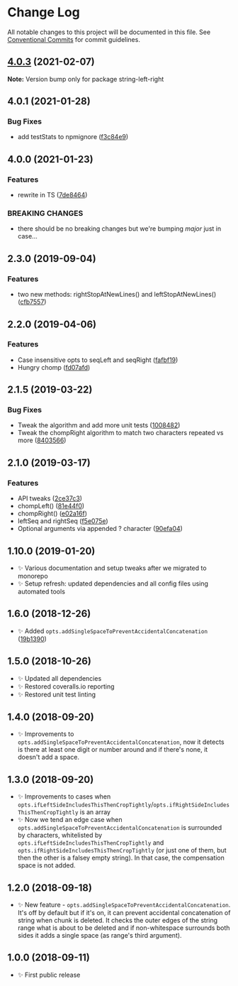 # Change Log

All notable changes to this project will be documented in this file.
See [Conventional Commits](https://conventionalcommits.org) for commit guidelines.

## [4.0.3](https://github.com/codsen/codsen/compare/string-left-right@4.0.2...string-left-right@4.0.3) (2021-02-07)

**Note:** Version bump only for package string-left-right





## 4.0.1 (2021-01-28)

### Bug Fixes

- add testStats to npmignore ([f3c84e9](https://github.com/codsen/codsen/commit/f3c84e95afc5514214312f913692d85b2e12eb29))

## 4.0.0 (2021-01-23)

### Features

- rewrite in TS ([7de8464](https://github.com/codsen/codsen/commit/7de846446d511a7d778e63b92c6f10f873388c72))

### BREAKING CHANGES

- there should be no breaking changes but we're bumping _major_ just in case...

## 2.3.0 (2019-09-04)

### Features

- two new methods: rightStopAtNewLines() and leftStopAtNewLines() ([cfb7557](https://gitlab.com/codsen/codsen/commit/cfb7557))

## 2.2.0 (2019-04-06)

### Features

- Case insensitive opts to seqLeft and seqRight ([fafbf19](https://gitlab.com/codsen/codsen/commit/fafbf19))
- Hungry chomp ([fd07afd](https://gitlab.com/codsen/codsen/commit/fd07afd))

## 2.1.5 (2019-03-22)

### Bug Fixes

- Tweak the algorithm and add more unit tests ([1008482](https://gitlab.com/codsen/codsen/commit/1008482))
- Tweak the chompRight algorithm to match two characters repeated vs more ([8403566](https://gitlab.com/codsen/codsen/commit/8403566))

## 2.1.0 (2019-03-17)

### Features

- API tweaks ([2ce37c3](https://gitlab.com/codsen/codsen/commit/2ce37c3))
- chompLeft() ([81e44f0](https://gitlab.com/codsen/codsen/commit/81e44f0))
- chompRight() ([e02a16f](https://gitlab.com/codsen/codsen/commit/e02a16f))
- leftSeq and rightSeq ([f5e075e](https://gitlab.com/codsen/codsen/commit/f5e075e))
- Optional arguments via appended ? character ([90efa04](https://gitlab.com/codsen/codsen/commit/90efa04))

## 1.10.0 (2019-01-20)

- ✨ Various documentation and setup tweaks after we migrated to monorepo
- ✨ Setup refresh: updated dependencies and all config files using automated tools

## 1.6.0 (2018-12-26)

- ✨ Added `opts.addSingleSpaceToPreventAccidentalConcatenation` ([19b1390](https://gitlab.com/codsen/codsen/tree/master/packages/string-left-right/commits/19b1390))

## 1.5.0 (2018-10-26)

- ✨ Updated all dependencies
- ✨ Restored coveralls.io reporting
- ✨ Restored unit test linting

## 1.4.0 (2018-09-20)

- ✨ Improvements to `opts.addSingleSpaceToPreventAccidentalConcatenation`, now it detects is there at least one digit or number around and if there's none, it doesn't add a space.

## 1.3.0 (2018-09-20)

- ✨ Improvements to cases when `opts.ifLeftSideIncludesThisThenCropTightly`/`opts.ifRightSideIncludesThisThenCropTightly` is an array
- ✨ Now we tend an edge case when `opts.addSingleSpaceToPreventAccidentalConcatenation` is surrounded by characters, whitelisted by `opts.ifLeftSideIncludesThisThenCropTightly` and `opts.ifRightSideIncludesThisThenCropTightly` (or just one of them, but then the other is a falsey empty string). In that case, the compensation space is not added.

## 1.2.0 (2018-09-18)

- ✨ New feature - `opts.addSingleSpaceToPreventAccidentalConcatenation`. It's off by default but if it's on, it can prevent accidental concatenation of string when chunk is deleted. It checks the outer edges of the string range what is about to be deleted and if non-whitespace surrounds both sides it adds a single space (as range's third argument).

## 1.0.0 (2018-09-11)

- ✨ First public release
